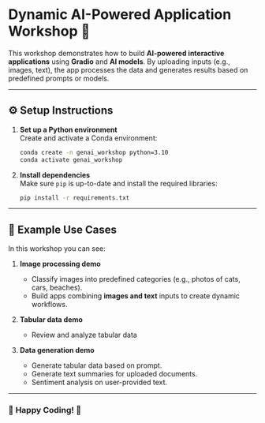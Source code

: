 # Dynamic AI-Powered Application Workshop 🚀  

This workshop demonstrates how to build **AI-powered interactive applications** using **Gradio** and **AI models**. By uploading inputs (e.g., images, text), the app processes the data and generates results based on predefined prompts or models.

---

## ⚙️ **Setup Instructions**  

1. **Set up a Python environment**  
   Create and activate a Conda environment:  
   ```bash
   conda create -n genai_workshop python=3.10
   conda activate genai_workshop
   ```  

2. **Install dependencies**  
   Make sure `pip` is up-to-date and install the required libraries:  
   ```bash
   pip install -r requirements.txt
   ```  

---

## 🌟 **Example Use Cases**  
In this workshop you can see:
1. **Image processing demo**  
   - Classify images into predefined categories (e.g., photos of cats, cars, beaches).  
   - Build apps combining **images and text** inputs to create dynamic workflows.   

2. **Tabular data demo**
   - Review and analyze tabular data

3. **Data generation demo**  
   - Generate tabular data based on prompt.
   - Generate text summaries for uploaded documents.  
   - Sentiment analysis on user-provided text. 

---
### 🎉 **Happy Coding! 🚀**  